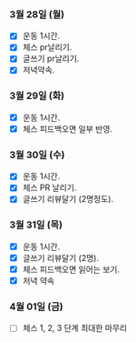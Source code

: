 ### 3월 28일 (월)
- [X] 운동 1시간.
- [X] 체스 pr날리기.
- [X] 글쓰기 pr날리기.
- [X] 저녁약속. 

### 3월 29일 (화)
- [x] 운동 1시간.
- [x] 체스 피드백오면 일부 반영. 

### 3월 30일 (수)
- [x] 운동 1시간.
- [x] 체스 PR 날리기. 
- [x] 글쓰기 리뷰달기 (2명정도).

### 3월 31일 (목)
- [x] 운동 1시간.
- [x] 글쓰기 리뷰달기 (2명). 
- [x] 체스 피드백오면 읽어는 보기.   
- [x] 저녁 약속

### 4월 01일 (금)
- [ ] 체스 1, 2, 3 단계 최대한 마무리
